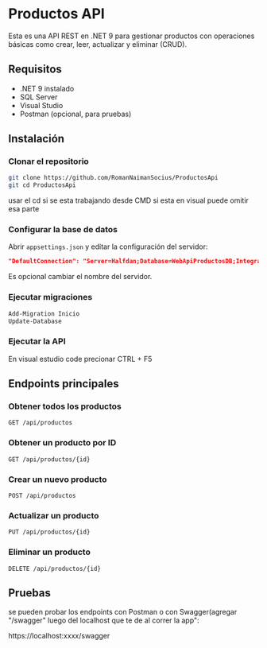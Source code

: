 # Productos API

Esta es una API REST en .NET 9 para gestionar productos con operaciones básicas como crear, leer, actualizar y eliminar (CRUD).

## Requisitos

- .NET 9 instalado  
- SQL Server  
- Visual Studio
- Postman (opcional, para pruebas)  

## Instalación

### Clonar el repositorio
```bash
git clone https://github.com/RomanNaimanSocius/ProductosApi
git cd ProductosApi
```
usar el cd si se esta trabajando desde CMD si esta en visual puede omitir esa parte

### Configurar la base de datos
Abrir `appsettings.json` y editar la configuración del servidor:
```json
"DefaultConnection": "Server=Halfdan;Database=WebApiProductosDB;Integrated Security=True;TrustServerCertificate=True"
```
Es opcional cambiar el nombre del servidor.

### Ejecutar migraciones
```bash
Add-Migration Inicio
Update-Database
```

### Ejecutar la API
En visual estudio code precionar CTRL + F5

## Endpoints principales

### Obtener todos los productos
```http
GET /api/productos
```

### Obtener un producto por ID
```http
GET /api/productos/{id}
```

### Crear un nuevo producto
```http
POST /api/productos
```

### Actualizar un producto
```http
PUT /api/productos/{id}
```

### Eliminar un producto
```http
DELETE /api/productos/{id}
```

## Pruebas 

se pueden probar los endpoints con Postman o con Swagger(agregar "/swagger" luego del localhost que te de al correr la app":

https://localhost:xxxx/swagger




